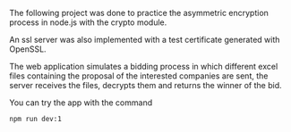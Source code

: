 The following project was done to practice the asymmetric encryption process in node.js with the crypto module.

An ssl server was also implemented with a test certificate generated with OpenSSL. 

The web application simulates a bidding process in which different excel files containing the proposal of the interested companies are sent, the server receives the files, decrypts them and returns the winner of the bid.

You can try the app with the command

    npm run dev:1

